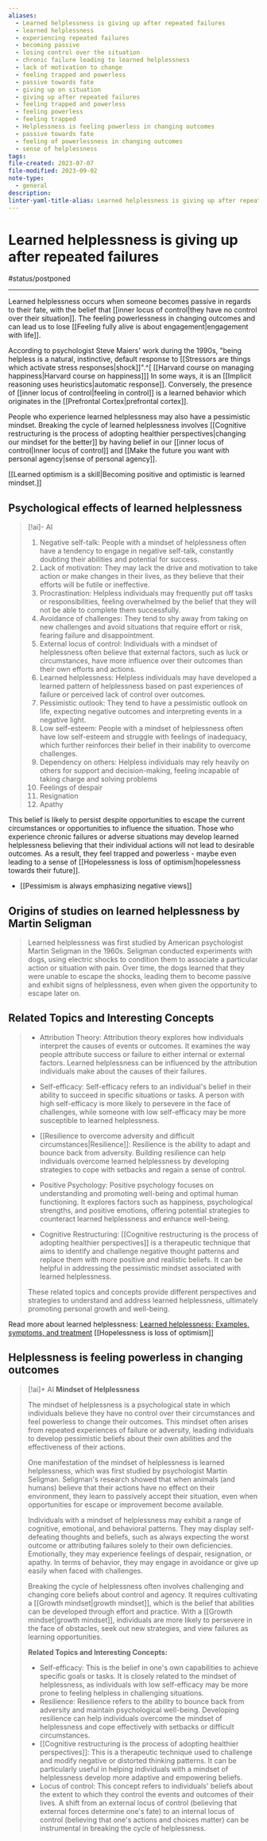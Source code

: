 ```yaml
---
aliases:
  - Learned helplessness is giving up after repeated failures
  - learned helplessness
  - experiencing repeated failures
  - becoming passive
  - losing control over the situation
  - chronic failure leading to learned helplessness
  - lack of motivation to change
  - feeling trapped and powerless
  - passive towards fate
  - giving up on situation
  - giving up after repeated failures
  - feeling trapped and powerless
  - feeling powerless
  - feeling trapped
  - Helplessness is feeling powerless in changing outcomes
  - passive towards fate
  - feeling of powerlessness in changing outcomes
  - sense of helplessness
tags: 
file-created: 2023-07-07
file-modified: 2023-09-02
note-type:
  - general
description: 
linter-yaml-title-alias: Learned helplessness is giving up after repeated failures
---
```


# Learned helplessness is giving up after repeated failures

#status/postponed

---

Learned helplessness occurs when someone becomes passive in regards to their fate, with the belief that [[inner locus of control|they have no control over their situation]].  The feeling powerlessness in changing outcomes and can lead us to lose [[Feeling fully alive is about engagement|engagement with life]].

According to psychologist Steve Maiers' work during the 1990s, "being helpless is a natural, instinctive, default response to [[Stressors are things which activate stress responses|shock]]".^[  [[Harvard course on managing happiness|Harvard course on happiness]]] In some ways, it is an [[Implicit reasoning uses heuristics|automatic response]]. Conversely, the presence of [[inner locus of control|feeling in control]] is a learned behavior which originates in the [[Prefrontal Cortex|prefrontal cortex]].

People who experience learned helplessness may also have a pessimistic mindset. Breaking the cycle of learned helplessness involves [[Cognitive restructuring is the process of adopting healthier perspectives|changing our mindset for the better]] by having belief in our [[inner locus of control|Inner locus of control]] and [[Make the future you want with personal agency|sense of personal agency]].

[[Learned optimism is a skill|Becoming positive and optimistic is learned mindset.]]

## Psychological effects of learned helplessness

> [!ai]- AI
>
> 1. Negative self-talk: People with a mindset of helplessness often have a tendency to engage in negative self-talk, constantly doubting their abilities and potential for success.
> 2. Lack of motivation: They may lack the drive and motivation to take action or make changes in their lives, as they believe that their efforts will be futile or ineffective.
> 3. Procrastination: Helpless individuals may frequently put off tasks or responsibilities, feeling overwhelmed by the belief that they will not be able to complete them successfully.
> 4. Avoidance of challenges: They tend to shy away from taking on new challenges and avoid situations that require effort or risk, fearing failure and disappointment.
> 5. External locus of control: Individuals with a mindset of helplessness often believe that external factors, such as luck or circumstances, have more influence over their outcomes than their own efforts and actions.
> 6. Learned helplessness: Helpless individuals may have developed a learned pattern of helplessness based on past experiences of failure or perceived lack of control over outcomes.
> 7. Pessimistic outlook: They tend to have a pessimistic outlook on life, expecting negative outcomes and interpreting events in a negative light.
> 8. Low self-esteem: People with a mindset of helplessness often have low self-esteem and struggle with feelings of inadequacy, which further reinforces their belief in their inability to overcome challenges.
> 9. Dependency on others: Helpless individuals may rely heavily on others for support and decision-making, feeling incapable of taking charge and solving problems
> 10. Feelings of despair
> 11. Resignation
> 12. Apathy

This belief is likely to persist despite opportunities to escape the current circumstances or opportunities to influence the situation. Those who experience chronic failures or adverse situations may develop learned helplessness believing that their individual actions will not lead to desirable outcomes. As a result, they feel trapped and powerless - maybe even leading to a sense of [[Hopelessness is loss of optimism|hopelessness towards their future]].

- [[Pessimism is always emphasizing negative views]]

## Origins of studies on learned helplessness by Martin Seligman

> Learned helplessness was first studied by American psychologist Martin Seligman in the 1960s. Seligman conducted experiments with dogs, using electric shocks to condition them to associate a particular action or situation with pain. Over time, the dogs learned that they were unable to escape the shocks, leading them to become passive and exhibit signs of helplessness, even when given the opportunity to escape later on.

## Related Topics and Interesting Concepts

>
> - Attribution Theory: Attribution theory explores how individuals interpret the causes of events or outcomes. It examines the way people attribute success or failure to either internal or external factors. Learned helplessness can be influenced by the attribution individuals make about the causes of their failures.
>
> - Self-efficacy: Self-efficacy refers to an individual's belief in their ability to succeed in specific situations or tasks. A person with high self-efficacy is more likely to persevere in the face of challenges, while someone with low self-efficacy may be more susceptible to learned helplessness.
>
> - [[Resilience to overcome adversity and difficult circumstances|Resilience]]: Resilience is the ability to adapt and bounce back from adversity. Building resilience can help individuals overcome learned helplessness by developing strategies to cope with setbacks and regain a sense of control.
>
> - Positive Psychology: Positive psychology focuses on understanding and promoting well-being and optimal human functioning. It explores factors such as happiness, psychological strengths, and positive emotions, offering potential strategies to counteract learned helplessness and enhance well-being.
>
> - Cognitive Restructuring: [[Cognitive restructuring is the process of adopting healthier perspectives]] is a therapeutic technique that aims to identify and challenge negative thought patterns and replace them with more positive and realistic beliefs. It can be helpful in addressing the pessimistic mindset associated with learned helplessness.
>
> These related topics and concepts provide different perspectives and strategies to understand and address learned helplessness, ultimately promoting personal growth and well-being.

Read more about learned helplessness: [Learned helplessness: Examples, symptoms, and treatment](https://www.medicalnewstoday.com/articles/325355#:~:text=Learned%20helplessness%20is%20a%20state,opportunities%20for%20change%20become%20available.)
[[Hopelessness is loss of optimism]]

## Helplessness is feeling powerless in changing outcomes

> [!ai]+ AI
> **Mindset of Helplessness**
>
> The mindset of helplessness is a psychological state in which individuals believe they have no control over their circumstances and feel powerless to change their outcomes. This mindset often arises from repeated experiences of failure or adversity, leading individuals to develop pessimistic beliefs about their own abilities and the effectiveness of their actions.
>
> One manifestation of the mindset of helplessness is learned helplessness, which was first studied by psychologist Martin Seligman. Seligman's research showed that when animals (and humans) believe that their actions have no effect on their environment, they learn to passively accept their situation, even when opportunities for escape or improvement become available.
>
> Individuals with a mindset of helplessness may exhibit a range of cognitive, emotional, and behavioral patterns. They may display self-defeating thoughts and beliefs, such as always expecting the worst outcome or attributing failures solely to their own deficiencies. Emotionally, they may experience feelings of despair, resignation, or apathy. In terms of behavior, they may engage in avoidance or give up easily when faced with challenges.
>
> Breaking the cycle of helplessness often involves challenging and changing core beliefs about control and agency. It requires cultivating a [[Growth mindset|growth mindset]], which is the belief that abilities can be developed through effort and practice. With a [[Growth mindset|growth mindset]], individuals are more likely to persevere in the face of obstacles, seek out new strategies, and view failures as learning opportunities.
>
> **Related Topics and Interesting Concepts:**
> - Self-efficacy: This is the belief in one's own capabilities to achieve specific goals or tasks. It is closely related to the mindset of helplessness, as individuals with low self-efficacy may be more prone to feeling helpless in challenging situations.
> - Resilience: Resilience refers to the ability to bounce back from adversity and maintain psychological well-being. Developing resilience can help individuals overcome the mindset of helplessness and cope effectively with setbacks or difficult circumstances.
> - [[Cognitive restructuring is the process of adopting healthier perspectives]]: This is a therapeutic technique used to challenge and modify negative or distorted thinking patterns. It can be particularly useful in helping individuals with a mindset of helplessness develop more adaptive and empowering beliefs.
> - Locus of control: This concept refers to individuals' beliefs about the extent to which they control the events and outcomes of their lives. A shift from an external locus of control (believing that external forces determine one's fate) to an internal locus of control (believing that one's actions and choices matter) can be instrumental in breaking the cycle of helplessness.
>
